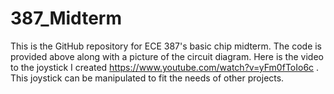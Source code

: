 # 387_Midterm
This is the GitHub repository for ECE 387's basic chip midterm.
The code is provided above along with a picture of the circuit diagram.
Here is the video to the joystick I created https://www.youtube.com/watch?v=yFm0fToIo6c .
This joystick can be manipulated to fit the needs of other projects.
